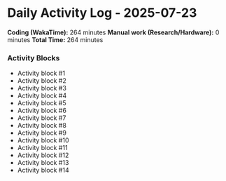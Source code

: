 # Daily Activity Log - 2025-07-23

**Coding (WakaTime):** 264 minutes
**Manual work (Research/Hardware):** 0 minutes
**Total Time:** 264 minutes

### Activity Blocks
- Activity block #1
- Activity block #2
- Activity block #3
- Activity block #4
- Activity block #5
- Activity block #6
- Activity block #7
- Activity block #8
- Activity block #9
- Activity block #10
- Activity block #11
- Activity block #12
- Activity block #13
- Activity block #14

